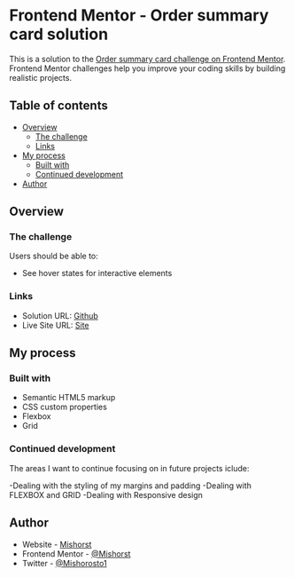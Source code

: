 # Frontend Mentor - Order summary card solution

This is a solution to the [Order summary card challenge on Frontend Mentor](https://www.frontendmentor.io/challenges/order-summary-component-QlPmajDUj). Frontend Mentor challenges help you improve your coding skills by building realistic projects.

## Table of contents

- [Overview](#overview)
  - [The challenge](#the-challenge)
  - [Links](#links)
- [My process](#my-process)
  - [Built with](#built-with)
  - [Continued development](#continued-development)
- [Author](#author)

## Overview

### The challenge

Users should be able to:

- See hover states for interactive elements

### Links

- Solution URL: [Github](https://your-solution-url.com)
- Live Site URL: [Site](https://order-summary-component-misho.netlify.app/)

## My process

### Built with

- Semantic HTML5 markup
- CSS custom properties
- Flexbox
- Grid

### Continued development

The areas I want to continue focusing on in future projects iclude:

-Dealing with the styling of my margins and padding
-Dealing with FLEXBOX and GRID
-Dealing with Responsive design

## Author

- Website - [Mishorst](https://github.com/Mishorst/QR-code-component.git)
- Frontend Mentor - [@Mishorst](https://www.frontendmentor.io/profile/Mishorst)
- Twitter - [@Mishorosto1](https://twitter.com/Mishorosto1)
